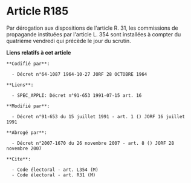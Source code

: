 # Article R185

Par dérogation aux dispositions de l'article R. 31, les commissions de propagande instituées par l'article L. 354 sont
installées à compter du quatrième vendredi qui précède le jour du scrutin.

**Liens relatifs à cet article**

	**Codifié par**:

	  - Décret n°64-1087 1964-10-27 JORF 28 OCTOBRE 1964

	**Liens**:

	  - SPEC_APPLI: Décret n°91-653 1991-07-15 art. 16

	**Modifié par**:

	  - Décret n°91-653 du 15 juillet 1991 - art. 1 () JORF 16 juillet 1991

	**Abrogé par**:

	  - Décret n°2007-1670 du 26 novembre 2007 - art. 8 () JORF 28 novembre 2007

	**Cite**:

	  - Code électoral - art. L354 (M)
	  - Code électoral - art. R31 (M)
